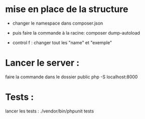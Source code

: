 # mise en place de la structure

- changer le namespace dans composer.json
- puis faire la commande à la racine: composer dump-autoload

- control f : changer tout les "name" et "exemple"

# Lancer le server :

faire la commande dans le dossier public
php -S localhost:8000

# Tests :

lancer les tests : ./vendor/bin/phpunit tests